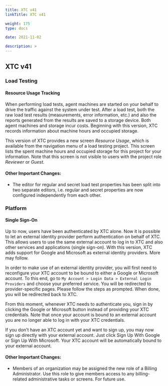 ```yaml
---
title: XTC v41
linkTitle: XTC v41

weight: 175
type: docs

date: 2021-11-02

description: >
---
```


## XTC v41



### Load Testing
#### Resource Usage Tracking
When performing load tests, agent machines are started on your behalf to drive the traffic against the system under test. After a load test, both the raw load test results (measurements, error information, etc.) and also the reports generated from the results are saved to a storage device. Both agent machines and storage incur costs. Beginning with this version, XTC records information about machine hours and occupied storage.

This version of XTC provides a new screen *Resource Usage*, which is available from the navigation menu of a load testing project. This screen lists the spent machine hours and occupied storage for this project for your information. Note that this screen is not visible to users with the project role *Reviewer* or *Guest*.

#### Other Important Changes: 
- The editor for regular and secret load test properties has been split into two separate editors, i.e. regular and secret properties are now configured independently from each other.

### Platform
#### Single Sign-On
Up to now, users have been authenticated by XTC alone. Now it is possible to let an external identity provider perform authentication on behalf of XTC. This allows users to use the same external account to log in to XTC and also other services and applications (single sign-on). With this version, XTC adds support for Google and Microsoft as external identity providers. More may follow.

In order to make use of an external identity provider, you will first need to reconfigure your XTC account to be bound to either a Google or Microsoft account. To this end, go to `My Account > Login Data > External Login Providers` and choose your preferred service. You will be redirected to provider-specific pages. Please follow the steps as prompted. When done, you will be redirected back to XTC.

From this moment, whenever XTC needs to authenticate you, sign in by clicking the Google or Microsoft button instead of providing your XTC credentials. Note that once your account is bound to an external account you are no longer able to log in with your XTC credentials.

If you don't have an XTC account yet and want to sign up, you may now sign up directly with your external account. Just click Sign Up With Google or Sign Up With Microsoft. Your XTC account will be automatically bound to your external account.

#### Other Important Changes:
- Members of an organization may be assigned the new role of a Billing Administrator. Use this role to give members access to any billing-related administrative tasks or screens. For future use.

